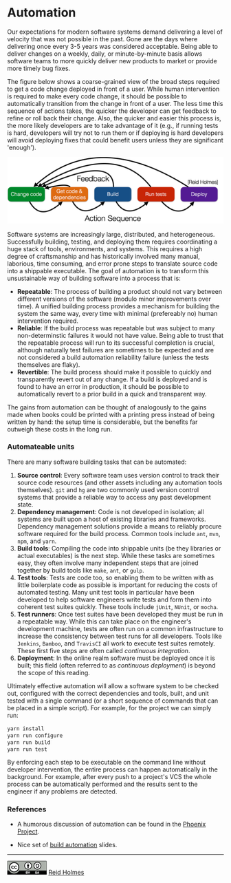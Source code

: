 # Automation

Our expectations for modern software systems demand delivering a level of velocity that was not possible in the past. Gone are the days where delivering once every 3-5 years was considered acceptable. Being able to deliver changes on a weekly, daily, or minute-by-minute basis allows software teams to more quickly deliver new products to market or provide more timely bug fixes. 

The figure below shows a coarse-grained view of the broad steps required to get a code change deployed in front of a user. While  human intervention is required to make every code change, it should be possible to automatically transition from the change in front of a user. The less time this sequence of actions takes, the quicker the developer can get feedback to refine or roll back their change. Also, the quicker and easier this process is, the more likely developers are to take advantage of it (e.g., if running tests is hard, developers will try not to run them or if deploying is hard developers will avoid deploying fixes that could benefit users unless they are significant 'enough').

<img src="./figures/automation_feedback.png" width="512px" alt="API overview">

Software systems are increasingly large, distributed, and heterogeneous. Successfully building, testing, and deploying them requires coordinating a huge stack of tools, environments, and systems. This requires a high degree of craftsmanship and has historically involved many manual, laborious, time consuming, and error prone steps to translate source code into a shippable executable. The goal of automation is to transform this unsustainable way of building software into a process that is:

* **Repeatable**: The process of building a product should not vary between different versions of the software (modulo minor improvements over time). A unified building process provides a mechanism for building the system the same way, every time with minimal (prefereably no) human intervention required.
* **Reliable**: If the build process was repeatable but was subject to many non-determinstic failures it would not have value. Being able to trust that the repeatable process will run to its successful completion is crucial, although naturally test failures are sometimes to be expected and are not considered a build automation reliability failure (unless the tests themselves are flaky).
* **Revertible**: The build process should make it possible to quickly and transparently revert out of any change. If a build is deployed and is found to have an error in production, it should be possible to automatically revert to a prior build in a quick and transparent way.

<!-- 
TODO: figure showing pipeline
-->

The gains from automation can be thought of analogously to the gains made when books could be printed with a printing press instead of being written by hand: the setup time is considerable, but the benefits far outweigh these costs in the long run.

### Automateable units

There are many software building tasks that can be automated:

1. **Source control**: Every software team uses version control to track their source code resources (and other assets including any automation tools themselves). ```git``` and ```hg``` are two commonly used version control systems that provide a reliable way to access any past development state.
1. **Dependency management**: Code is not developed in isolation; all systems are built upon a host of existing libraries and frameworks. Dependency management solutions provide a means to reliably procure software required for the build process. Common tools include ```ant```, ```mvn```, ```npm```, and ```yarn```.
1. **Build tools**: Compiling the code into shippable units (be they libraries or actual executables) is the next step. While these tasks are sometimes easy, they often involve many independent steps that are joined together by build tools like ```make```, ```ant```, or ```gulp```.
1. **Test tools**: Tests are code too, so enabling them to be written with as little boilerplate code as possible is important for reducing the costs of automated testing. Many unit test tools in particular have been developed to help software engineers write tests and form them into coherent test suites quickly. These tools include ```jUnit```, ```NUnit```, or ```mocha```.
1. **Test runners**: Once test suites have been developed they must be run in a repeatable way. While this can take place on the engineer's development machine, tests are often run on a common infrastructure to increase the consistency between test runs for all developers. Tools like ```Jenkins```, ```Bamboo```, and ```TravisCI``` all work to execute test suites remotely. These first five steps are often called _continuous integration_.
1. **Deployment**: In the online realm software must be deployed once it is built; this field (often referred to as _continuous deployment_) is beyond the scope of this reading.

Ultimately effective automation will allow a software system to be checked out, configured with the correct dependencies and tools, built, and unit tested with a single command (or a short sequence of commands that can be placed in a simple script). For example, for the project we can simply run:

```
yarn install
yarn run configure
yarn run build
yarn run test
```

By enforcing each step to be executable on the command line without developer intervention, the entire process can happen automatically in the background. For example, after every push to a project's VCS the whole process can be automatically performed and the results sent to the engineer if any problems are detected.

### References

* A humorous discussion of automation can be found in the [Phoenix Project](https://www.amazon.ca/Phoenix-Project-DevOps-Helping-Business-ebook/dp/B00AZRBLHO).

* Nice set of [build automation](http://www.slideshare.net/actionjackx/build-automation-101) slides.


---
[![](figures/CCSA.png "Creative Commons: Attribution-ShareAlike")](https://creativecommons.org/licenses/by-sa/3.0/) [Reid Holmes](https://www.cs.ubc.ca/~rtholmes/)
